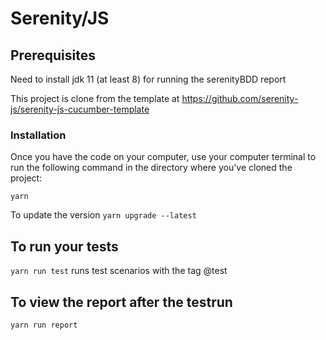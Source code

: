 # Serenity/JS 

## Prerequisites

Need to install jdk 11 (at least 8) for running the serenityBDD report

This project is clone from the template at 
https://github.com/serenity-js/serenity-js-cucumber-template


### Installation

Once you have the code on your computer, use your computer terminal to run the following command in the directory where you've cloned the project:
```
yarn
```

To update the version
```yarn upgrade --latest```

## To run your tests
`yarn run test` runs test scenarios with the tag @test 

## To view the report after the testrun
`yarn run report`




